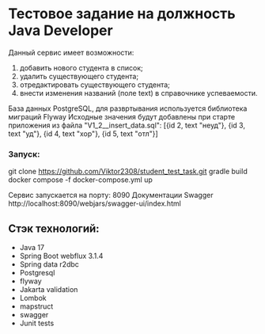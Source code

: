 # Тестовое задание на должность Java Developer

Данный сервис имеет возможности:

1. добавить нового студента в список;
2. удалить существующего студента;
3. отредактировать существующего студента;
4. внести изменения названий (поле text) в справочнике успеваемости. 

База данных PostgreSQL, для развртывания используется библиотека миграций Flyway
Исходные значения будут добавлены при старте приложения из файла "V1_2__insert_data.sql":
[{id 2, text "неуд"}, {id 3, text "уд"}, {id 4, text "хор"}, {id 5, text "отл"}]

### Запуск:
git clone https://github.com/Viktor2308/student_test_task.git
gradle build
docker compose -f docker-compose.yml up

Сервис запускается на порту: 8090
Документации Swagger http://localhost:8090/webjars/swagger-ui/index.html

## Стэк технологий:
- Java 17
- Spring Boot webflux 3.1.4
- Spring data r2dbc
- Postgresql
- flyway
- Jakarta validation
- Lombok
- mapstruct
- swagger
- Junit tests



